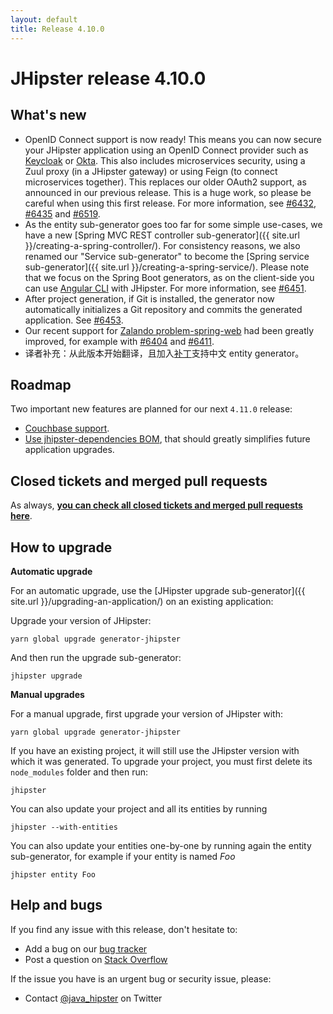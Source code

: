 ```yaml
---
layout: default
title: Release 4.10.0
---
```


JHipster release 4.10.0
==================

What's new
----------

- OpenID Connect support is now ready! This means you can now secure your JHipster application using an OpenID Connect provider such as [Keycloak](http://www.keycloak.org/) or [Okta](https://www.okta.com). This also includes microservices security, using a Zuul proxy (in a JHipster gateway) or using Feign (to connect microservices together). This replaces our older OAuth2 support, as announced in our previous release. This is a huge work, so please be careful when using this first release. For more information, see [#6432](https://github.com/jhipster/generator-jhipster/issues/6432), [#6435](https://github.com/jhipster/generator-jhipster/pull/6435) and [#6519](https://github.com/jhipster/generator-jhipster/issues/6519).
- As the entity sub-generator goes too far for some simple use-cases, we have a new [Spring MVC REST controller sub-generator]({{ site.url }}/creating-a-spring-controller/). For consistency reasons, we also renamed our "Service sub-generator" to become the [Spring service sub-generator]({{ site.url }}/creating-a-spring-service/). Please note that we focus on the Spring Boot generators, as on the client-side you can use [Angular CLI](https://github.com/angular/angular-cli) with JHipster. For more information, see [#6451](https://github.com/jhipster/generator-jhipster/pull/6451).
- After project generation, if Git is installed, the generator now automatically initializes a Git repository and commits the generated application. See [#6453](https://github.com/jhipster/generator-jhipster/issues/6453).
- Our recent support for [Zalando problem-spring-web](https://github.com/zalando/problem-spring-web) had been greatly improved, for example with [#6404](https://github.com/jhipster/generator-jhipster/issues/6404) and [#6411](https://github.com/jhipster/generator-jhipster/pull/6411).
- 译者补充：从此版本开始翻译，且加入[补丁](https://github.com/jhipster/generator-jhipster/pull/6476)支持中文 entity generator。

Roadmap
----------

Two important new features are planned for our next `4.11.0` release:

- [Couchbase support](https://github.com/jhipster/generator-jhipster/issues/6086).
- [Use jhipster-dependencies BOM](https://github.com/jhipster/generator-jhipster/pull/6509), that should greatly simplifies future application upgrades.

Closed tickets and merged pull requests
------------
As always, __[you can check all closed tickets and merged pull requests here](https://github.com/jhipster/generator-jhipster/issues?q=milestone%3A4.10.0+is%3Aclosed)__.

How to upgrade
------------

**Automatic upgrade**

For an automatic upgrade, use the [JHipster upgrade sub-generator]({{ site.url }}/upgrading-an-application/) on an existing application:

Upgrade your version of JHipster:

```
yarn global upgrade generator-jhipster
```

And then run the upgrade sub-generator:

```
jhipster upgrade
```

**Manual upgrades**

For a manual upgrade, first upgrade your version of JHipster with:

```
yarn global upgrade generator-jhipster
```

If you have an existing project, it will still use the JHipster version with which it was generated.
To upgrade your project, you must first delete its `node_modules` folder and then run:

```
jhipster
```

You can also update your project and all its entities by running

```
jhipster --with-entities
```

You can also update your entities one-by-one by running again the entity sub-generator, for example if your entity is named _Foo_

```
jhipster entity Foo
```

Help and bugs
--------------

If you find any issue with this release, don't hesitate to:

- Add a bug on our [bug tracker](https://github.com/jhipster/generator-jhipster/issues?state=open)
- Post a question on [Stack Overflow](http://stackoverflow.com/tags/jhipster/info)

If the issue you have is an urgent bug or security issue, please:

- Contact [@java_hipster](https://twitter.com/java_hipster) on Twitter
